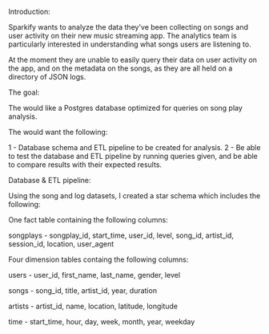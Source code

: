 Introduction:

Sparkify wants to analyze the data they've been collecting on songs and user activity on their new music streaming app. The analytics team is particularly interested in understanding what songs users are listening to. 

At the moment they are unable to easily query their data on user activity on the app, and on the metadata on the songs, as they are all held on a directory of JSON logs. 


The goal:

The would like a Postgres database optimized for queries on song play analysis.

The would want the following:

1 - Database schema and ETL pipeline to be created for analysis.
2 - Be able to test the database and ETL pipeline by running queries given, and be able to compare results with their expected results.


Database & ETL pipeline:

Using the song and log datasets, I created a star schema which includes the following:

One fact table containing the following columns:

songplays - songplay_id, start_time, user_id, level, song_id, artist_id, session_id, location, user_agent

Four dimension tables containg the following columns:

users - user_id, first_name, last_name, gender, level

songs - song_id, title, artist_id, year, duration

artists - artist_id, name, location, latitude, longitude

time - start_time, hour, day, week, month, year, weekday





